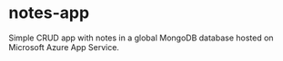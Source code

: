 # notes-app

Simple CRUD app with notes in a global MongoDB database hosted on Microsoft Azure App Service.
